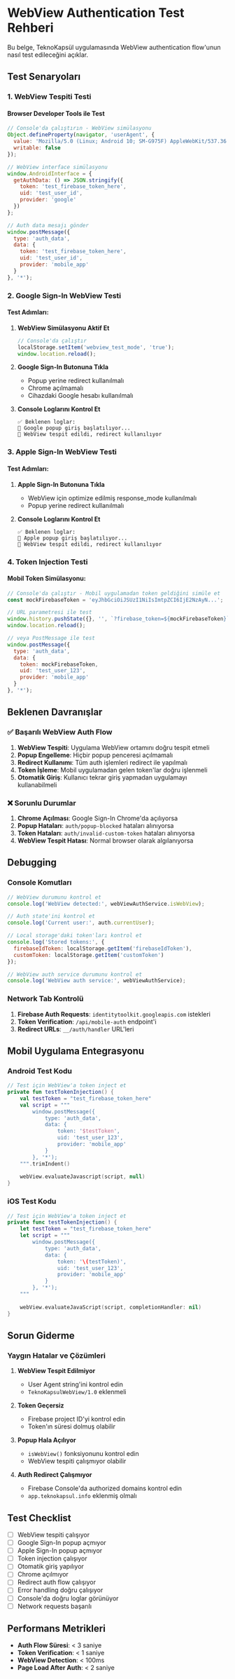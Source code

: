 # WebView Authentication Test Rehberi

Bu belge, TeknoKapsül uygulamasında WebView authentication flow'unun nasıl test edileceğini açıklar.

## Test Senaryoları

### 1. WebView Tespiti Testi

#### Browser Developer Tools ile Test

```javascript
// Console'da çalıştırın - WebView simülasyonu
Object.defineProperty(navigator, 'userAgent', {
  value: 'Mozilla/5.0 (Linux; Android 10; SM-G975F) AppleWebKit/537.36 (KHTML, like Gecko) Version/4.0 Chrome/88.0.4324.181 Mobile Safari/537.36 wv TeknoKapsulWebView/1.0',
  writable: false
});

// WebView interface simülasyonu
window.AndroidInterface = {
  getAuthData: () => JSON.stringify({
    token: 'test_firebase_token_here',
    uid: 'test_user_id',
    provider: 'google'
  })
};

// Auth data mesajı gönder
window.postMessage({
  type: 'auth_data',
  data: {
    token: 'test_firebase_token_here',
    uid: 'test_user_id',
    provider: 'mobile_app'
  }
}, '*');
```

### 2. Google Sign-In WebView Testi

#### Test Adımları:

1. **WebView Simülasyonu Aktif Et**
   ```javascript
   // Console'da çalıştır
   localStorage.setItem('webview_test_mode', 'true');
   window.location.reload();
   ```

2. **Google Sign-In Butonuna Tıkla**
   - Popup yerine redirect kullanılmalı
   - Chrome açılmamalı
   - Cihazdaki Google hesabı kullanılmalı

3. **Console Loglarını Kontrol Et**
   ```
   ✅ Beklenen loglar:
   🚀 Google popup giriş başlatılıyor...
   📱 WebView tespit edildi, redirect kullanılıyor
   ```

### 3. Apple Sign-In WebView Testi

#### Test Adımları:

1. **Apple Sign-In Butonuna Tıkla**
   - WebView için optimize edilmiş response_mode kullanılmalı
   - Popup yerine redirect kullanılmalı

2. **Console Loglarını Kontrol Et**
   ```
   ✅ Beklenen loglar:
   🚀 Apple popup giriş başlatılıyor...
   📱 WebView tespit edildi, redirect kullanılıyor
   ```

### 4. Token Injection Testi

#### Mobil Token Simülasyonu:

```javascript
// Console'da çalıştır - Mobil uygulamadan token geldiğini simüle et
const mockFirebaseToken = 'eyJhbGciOiJSUzI1NiIsImtpZCI6IjE2NzAyN...';

// URL parametresi ile test
window.history.pushState({}, '', `?firebase_token=${mockFirebaseToken}`);
window.location.reload();

// veya PostMessage ile test
window.postMessage({
  type: 'auth_data',
  data: {
    token: mockFirebaseToken,
    uid: 'test_user_123',
    provider: 'mobile_app'
  }
}, '*');
```

## Beklenen Davranışlar

### ✅ Başarılı WebView Auth Flow

1. **WebView Tespiti**: Uygulama WebView ortamını doğru tespit etmeli
2. **Popup Engelleme**: Hiçbir popup penceresi açılmamalı
3. **Redirect Kullanımı**: Tüm auth işlemleri redirect ile yapılmalı
4. **Token İşleme**: Mobil uygulamadan gelen token'lar doğru işlenmeli
5. **Otomatik Giriş**: Kullanıcı tekrar giriş yapmadan uygulamayı kullanabilmeli

### ❌ Sorunlu Durumlar

1. **Chrome Açılması**: Google Sign-In Chrome'da açılıyorsa
2. **Popup Hataları**: `auth/popup-blocked` hataları alınıyorsa
3. **Token Hataları**: `auth/invalid-custom-token` hataları alınıyorsa
4. **WebView Tespit Hatası**: Normal browser olarak algılanıyorsa

## Debugging

### Console Komutları

```javascript
// WebView durumunu kontrol et
console.log('WebView detected:', webViewAuthService.isWebView);

// Auth state'ini kontrol et
console.log('Current user:', auth.currentUser);

// Local storage'daki token'ları kontrol et
console.log('Stored tokens:', {
  firebaseIdToken: localStorage.getItem('firebaseIdToken'),
  customToken: localStorage.getItem('customToken')
});

// WebView auth service durumunu kontrol et
console.log('WebView auth service:', webViewAuthService);
```

### Network Tab Kontrolü

1. **Firebase Auth Requests**: `identitytoolkit.googleapis.com` istekleri
2. **Token Verification**: `/api/mobile-auth` endpoint'i
3. **Redirect URLs**: `__/auth/handler` URL'leri

## Mobil Uygulama Entegrasyonu

### Android Test Kodu

```kotlin
// Test için WebView'a token inject et
private fun testTokenInjection() {
    val testToken = "test_firebase_token_here"
    val script = """
        window.postMessage({
            type: 'auth_data',
            data: {
                token: '$testToken',
                uid: 'test_user_123',
                provider: 'mobile_app'
            }
        }, '*');
    """.trimIndent()
    
    webView.evaluateJavascript(script, null)
}
```

### iOS Test Kodu

```swift
// Test için WebView'a token inject et
private func testTokenInjection() {
    let testToken = "test_firebase_token_here"
    let script = """
        window.postMessage({
            type: 'auth_data',
            data: {
                token: '\(testToken)',
                uid: 'test_user_123',
                provider: 'mobile_app'
            }
        }, '*');
    """
    
    webView.evaluateJavaScript(script, completionHandler: nil)
}
```

## Sorun Giderme

### Yaygın Hatalar ve Çözümleri

1. **WebView Tespit Edilmiyor**
   - User Agent string'ini kontrol edin
   - `TeknoKapsulWebView/1.0` eklenmeli

2. **Token Geçersiz**
   - Firebase project ID'yi kontrol edin
   - Token'ın süresi dolmuş olabilir

3. **Popup Hala Açılıyor**
   - `isWebView()` fonksiyonunu kontrol edin
   - WebView tespiti çalışmıyor olabilir

4. **Auth Redirect Çalışmıyor**
   - Firebase Console'da authorized domains kontrol edin
   - `app.teknokapsul.info` eklenmiş olmalı

## Test Checklist

- [ ] WebView tespiti çalışıyor
- [ ] Google Sign-In popup açmıyor
- [ ] Apple Sign-In popup açmıyor
- [ ] Token injection çalışıyor
- [ ] Otomatik giriş yapılıyor
- [ ] Chrome açılmıyor
- [ ] Redirect auth flow çalışıyor
- [ ] Error handling doğru çalışıyor
- [ ] Console'da doğru loglar görünüyor
- [ ] Network requests başarılı

## Performans Metrikleri

- **Auth Flow Süresi**: < 3 saniye
- **Token Verification**: < 1 saniye
- **WebView Detection**: < 100ms
- **Page Load After Auth**: < 2 saniye